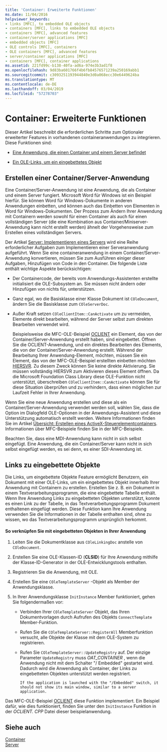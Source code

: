 ```yaml
---
title: 'Container: Erweiterte Funktionen'
ms.date: 11/04/2016
helpviewer_keywords:
- links [MFC], to embedded OLE objects
- containers [MFC], links to embedded OLE objects
- containers [MFC], advanced features
- container/server applications [MFC]
- embedded objects [MFC]
- OLE controls [MFC], containers
- OLE containers [MFC], advanced features
- server/container applications [MFC]
- containers [MFC], container applications
ms.assetid: 221fd99c-b138-40fa-ad6a-974e3b3ad1f8
ms.openlocfilehash: 9d83ba601766f4b6fb84576571239a250169abb1
ms.sourcegitcommit: c3093251193944840e3d0a068ecc30e6449624ba
ms.translationtype: MT
ms.contentlocale: de-DE
ms.lasthandoff: 03/04/2019
ms.locfileid: "57278703"
---
```

# <a name="containers-advanced-features"></a>Container: Erweiterte Funktionen

Dieser Artikel beschreibt die erforderlichen Schritte zum Optionaler erweiterter Features in vorhandenen containeranwendungen zu integrieren. Diese Funktionen sind:

- [Eine Anwendung, die einen Container und einem Server befindet](#_core_creating_a_container_server_application)

- [Ein OLE-Links, um ein eingebettetes Objekt](#_core_links_to_embedded_objects)

##  <a name="_core_creating_a_container_server_application"></a> Erstellen einer Container/Server-Anwendung

Eine Container/Server-Anwendung ist eine Anwendung, die als Container und einem Server fungiert. Microsoft Word für Windows ist ein Beispiel hierfür. Sie können Word für Windows-Dokumente in anderen Anwendungen einbetten, und können auch das Einbetten von Elementen in Word für Windows-Dokumenten. Der Prozess zum Ändern Ihrer Anwendung mit Containern werden sowohl für einen Container als auch für einen vollständigen Server (die eine Kombination aus Container/Miniserver-Anwendung kann nicht erstellt werden) ähnelt der Vorgehensweise zum Erstellen eines vollständigen Servers.

Der Artikel [Server: Implementieren eines Servers](../mfc/servers-implementing-a-server.md) wird eine Reihe erforderlicher Aufgaben zum Implementieren einer Serveranwendung aufgeführt. Wenn Sie eine containeranwendung in einem Container/Server-Anwendung konvertieren, müssen Sie zum Ausführen einiger dieser Aufgaben, Hinzufügen von Code in den Container. Die folgende Liste enthält wichtige Aspekte berücksichtigen:

- Der Containercode, der bereits vom Anwendungs-Assistenten erstellte initialisiert die OLE-Subsystem an. Sie müssen nicht ändern oder Hinzufügen von nichts für, unterstützen.

- Ganz egal, wo die Basisklasse einer Klasse Dokument ist `COleDocument`, ändern Sie die Basisklasse zum `COleServerDoc`.

- Außer Kraft setzen `COleClientItem::CanActivate` um zu vermeiden, Elemente direkt bearbeiten, während der Server selbst zum direkten Bearbeiten verwendet wird.

   Beispielsweise die MFC-OLE-Beispiel [OCLIENT](../visual-cpp-samples.md) ein Element, das von der Container/Server-Anwendung erstellt haben, sind eingebettet. Öffnen Sie die OCLIENT-Anwendung, und ein direktes Bearbeiten des Elements, die von der Container/Server-Anwendung erstellt. Während der Bearbeitung Ihrer Anwendung-Element, möchten, müssen Sie ein Element, das von der MFC-OLE-Beispiel erstellten einbetten möchten [HIERSVR](../visual-cpp-samples.md). Zu diesem Zweck können Sie keine direkte Aktivierung. Sie müssen vollständig HIERSVR zum Aktivieren dieses Element öffnen. Da die Microsoft Foundation Class Library diese OLE-Funktion nicht unterstützt, überschreiben `COleClientItem::CanActivate` können Sie für diese Situation überprüfen und zu verhindern, dass einen möglichen zur Laufzeit Fehler in Ihrer Anwendung.

Wenn Sie eine neue Anwendung erstellen und diese als ein Container/Server-Anwendung verwendet werden soll, wählen Sie, dass die Option im Dialogfeld OLE-Optionen in der Anwendungs-Assistent und diese Unterstützung automatisch erstellt werden. Weitere Informationen finden Sie im Artikel [Übersicht: Erstellen eines ActiveX-Steuerelementcontainers](../mfc/reference/creating-an-mfc-activex-control-container.md). Informationen über MFC-Beispiele finden Sie in der MFC-Beispiele.

Beachten Sie, dass eine MDI-Anwendung kann nicht in sich selbst eingefügt. Eine Anwendung, die ein Container/Server kann nicht in sich selbst eingefügt werden, es sei denn, es einer SDI-Anwendung ist.

##  <a name="_core_links_to_embedded_objects"></a> Links zu eingebettete Objekte

Die Links, um eingebettete Objekte Feature ermöglicht Benutzern, ein Dokument mit einer OLE-Links, um ein eingebettetes Objekt innerhalb Ihrer Anwendung mit Containern zu erstellen. Erstellen Sie z. B. ein Dokument in einem Textverarbeitungsprogramm, die eine eingebettete Tabelle enthält. Wenn Ihre Anwendung Links zu eingebetteten Objekten unterstützt, konnte es einen Link zu der Tabelle, in das Textverarbeitungsprogramm Dokument enthaltenen eingefügt werden. Diese Funktion kann Ihre Anwendung verwenden Sie die Informationen in der Tabelle enthalten sind, ohne zu wissen, wo das Textverarbeitungsprogramm ursprünglich herkommt.

#### <a name="to-link-to-embedded-objects-in-your-application"></a>So verknüpfen Sie mit eingebetteten Objekten in Ihrer Anwendung

1. Leiten Sie die Dokumentklasse aus `COleLinkingDoc` anstelle von `COleDocument`.

1. Erstellen Sie eine OLE-Klassen-ID (**CLSID**) für Ihre Anwendung mithilfe der Klasse-ID-Generator in der OLE-Entwicklungstools enthalten.

1. Registrieren Sie die Anwendung, mit OLE.

1. Erstellen Sie eine `COleTemplateServer` -Objekt als Member der Anwendungsklasse.

1. In Ihrer Anwendungsklasse `InitInstance` Member funktioniert, gehen Sie folgendermaßen vor:

   - Verbinden Ihrer `COleTemplateServer` Objekt, das Ihren Dokumentvorlagen durch Aufrufen des Objekts `ConnectTemplate` Member-Funktion.

   - Rufen Sie die `COleTemplateServer::RegisterAll` Memberfunktion versucht, alle Objekte der Klasse mit dem OLE-System zu registrieren.

   - Rufen Sie `COleTemplateServer::UpdateRegistry` auf. Der einzige Parameter `UpdateRegistry` muss *OAT_CONTAINER* , wenn die Anwendung nicht mit dem Schalter "/ Embedded" gestartet wird. Dadurch wird die Anwendung als Container, der Links zu eingebetteten Objekten unterstützt werden registriert.

         If the application is launched with the "/Embedded" switch, it should not show its main window, similar to a server application.

Das MFC-OLE-Beispiel [OCLIENT](../visual-cpp-samples.md) diese Funktion implementiert. Ein Beispiel dafür, wie dies funktioniert, finden Sie unter den `InitInstance` Funktion in der *OCLIENT. CPP* Datei dieser beispielanwendung.

## <a name="see-also"></a>Siehe auch

[Container](../mfc/containers.md)<br/>
[Server](../mfc/servers.md)
